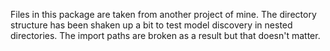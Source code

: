 Files in this package are taken from another project of mine. The directory
structure has been shaken up a bit to test model discovery in nested
directories. The import paths are broken as a result but that doesn't matter.

